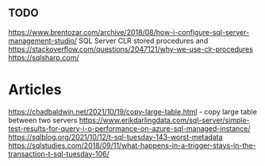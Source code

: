 
## TODO

https://www.brentozar.com/archive/2018/08/how-i-configure-sql-server-management-studio/
SQL Server CLR stored procedures and https://stackoverflow.com/questions/2047121/why-we-use-clr-procedures https://sqlsharp.com/

# Articles

https://chadbaldwin.net/2021/10/19/copy-large-table.html - copy large table between two servers
https://www.erikdarlingdata.com/sql-server/simple-test-results-for-query-i-o-performance-on-azure-sql-managed-instance/
https://sqlblog.org/2021/10/12/t-sql-tuesday-143-worst-metadata
https://sqlstudies.com/2018/09/11/what-happens-in-a-trigger-stays-in-the-transaction-t-sql-tuesday-106/
